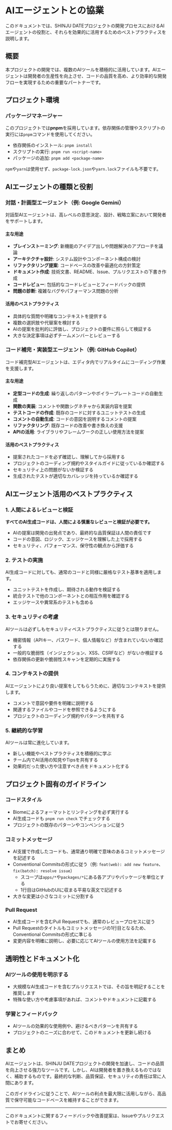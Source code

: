 # AIエージェントとの協業

このドキュメントでは、SHINJU DATEプロジェクトの開発プロセスにおけるAIエージェントの役割と、それらを効果的に活用するためのベストプラクティスを説明します。

## 概要

本プロジェクトの開発では、複数のAIツールを積極的に活用しています。AIエージェントは開発者の生産性を向上させ、コードの品質を高め、より効率的な開発フローを実現するための重要なパートナーです。

## プロジェクト環境

### パッケージマネージャー

このプロジェクトでは**pnpm**を採用しています。依存関係の管理やスクリプトの実行には`pnpm`コマンドを使用してください。

- 依存関係のインストール: `pnpm install`
- スクリプトの実行: `pnpm run <script-name>`
- パッケージの追加: `pnpm add <package-name>`

`npm`や`yarn`は使用せず、`package-lock.json`や`yarn.lock`ファイルも不要です。

## AIエージェントの種類と役割

### 対話・計画型エージェント（例: Google Gemini）

対話型AIエージェントは、高レベルの意思決定、設計、戦略立案において開発者をサポートします。

#### 主な用途

* **ブレインストーミング**: 新機能のアイデア出しや問題解決のアプローチを議論
* **アーキテクチャ設計**: システム設計やコンポーネント構成の検討
* **リファクタリング提案**: コードベースの改善や最適化の方針策定
* **ドキュメント作成**: 技術文書、README、Issue、プルリクエストの下書き作成
* **コードレビュー**: 包括的なコードレビューとフィードバックの提供
* **問題の診断**: 複雑なバグやパフォーマンス問題の分析

#### 活用のベストプラクティス

* 具体的な質問や明確なコンテキストを提供する
* 複数の選択肢や代替案を検討する
* AIの提案を批判的に評価し、プロジェクトの要件に照らして検証する
* 大きな決定事項は必ずチームメンバーとレビューする

### コード補完・実装型エージェント（例: GitHub Copilot）

コード補完型AIエージェントは、エディタ内でリアルタイムにコーディング作業を支援します。

#### 主な用途

* **定型コードの生成**: 繰り返しのパターンやボイラープレートコードの自動生成
* **関数の実装**: コメントや関数シグネチャから実装内容を提案
* **テストコードの作成**: 既存のコードに対するユニットテストの生成
* **コメントの自動生成**: コードの意図を説明するコメントの提案
* **リファクタリング**: 既存コードの改善や書き換えの支援
* **APIの活用**: ライブラリやフレームワークの正しい使用方法を提案

#### 活用のベストプラクティス

* 提案されたコードを必ず確認し、理解してから採用する
* プロジェクトのコーディング規約やスタイルガイドに従っているか確認する
* セキュリティ上の問題がないか検証する
* 生成されたテストが適切なカバレッジを持っているか確認する

## AIエージェント活用のベストプラクティス

### 1. 人間によるレビューと検証

**すべてのAI生成コードは、人間による慎重なレビューと検証が必要です。**

* AIの提案は開発の出発点であり、最終的な品質保証は人間の責任です
* コードの意図、ロジック、エッジケースを理解した上で採用する
* セキュリティ、パフォーマンス、保守性の観点から評価する

### 2. テストの実施

AI生成コードに対しても、通常のコードと同様に厳格なテスト基準を適用します。

* ユニットテストを作成し、期待される動作を検証する
* 統合テストで他のコンポーネントとの相互作用を確認する
* エッジケースや異常系のテストも含める

### 3. セキュリティの考慮

AIツールは必ずしもセキュリティベストプラクティスに従うとは限りません。

* 機密情報（APIキー、パスワード、個人情報など）が含まれていないか確認する
* 一般的な脆弱性（インジェクション、XSS、CSRFなど）がないか検証する
* 依存関係の更新や脆弱性スキャンを定期的に実施する

### 4. コンテキストの提供

AIエージェントにより良い提案をしてもらうために、適切なコンテキストを提供します。

* コメントで意図や要件を明確に説明する
* 関連するファイルやコードを参照できるようにする
* プロジェクトのコーディング規約やパターンを共有する

### 5. 継続的な学習

AIツールは常に進化しています。

* 新しい機能やベストプラクティスを積極的に学ぶ
* チーム内でAI活用の知見やTipsを共有する
* 効果的だった使い方や注意すべき点をドキュメント化する

## プロジェクト固有のガイドライン

### コードスタイル

* Biomeによるフォーマットとリンティングを必ず実行する
* AI生成コードも `pnpm run check` でチェックする
* プロジェクトの既存のパターンやコンベンションに従う

### コミットメッセージ

* AI支援で作成したコードも、通常通り明確で意味のあるコミットメッセージを記述する
* Conventional Commitsの形式に従う（例: `feat(web): add new feature`、`fix(batch): resolve issue`）
  * スコープは`apps/*`や`packages/*`にある各アプリやパッケージを単位とする
  * 1行目はGitHubのUIに収まる平易な英文で記述する
* 大きな変更は小さなコミットに分割する

### Pull Request

* AI生成コードを含むPull Requestでも、通常のレビュープロセスに従う
* Pull Requestのタイトルもコミットメッセージの1行目となるため、Conventional Commitsの形式に準じる
* 変更内容を明確に説明し、必要に応じてAIツールの使用方法を記載する

## 透明性とドキュメント化

### AIツールの使用を明示する

* 大規模なAI生成コードを含むプルリクエストでは、その旨を明記することを推奨します
* 特殊な使い方や考慮事項があれば、コメントやドキュメントに記載する

### 学習とフィードバック

* AIツールの効果的な使用例や、避けるべきパターンを共有する
* プロジェクトのニーズに合わせて、このドキュメントを更新し続ける

## まとめ

AIエージェントは、SHINJU DATEプロジェクトの開発を加速し、コードの品質を向上させる強力なツールです。しかし、AIは開発者を置き換えるものではなく、補助するものです。最終的な判断、品質保証、セキュリティの責任は常に人間にあります。

このガイドラインに従うことで、AIツールの利点を最大限に活用しながら、高品質で保守可能なコードベースを維持することができます。

---

このドキュメントに関するフィードバックや改善提案は、Issueやプルリクエストでお寄せください。
